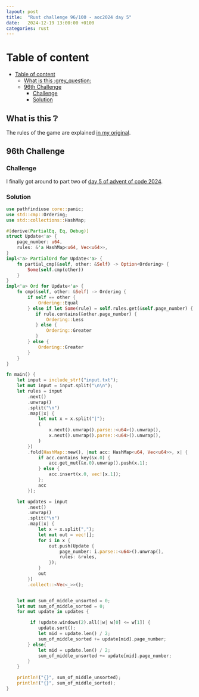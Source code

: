 ```yaml
---
layout: post
title:  "Rust challenge 96/100 - aoc2024 day 5"
date:   2024-12-19 13:00:00 +0100
categories: rust
---
```



#  Table of content
- [Table of content](#table-of-content)
  - [What is this :grey\_question:](#what-is-this-grey_question)
  - [96th Challenge](#96th-challenge)
    - [Challenge](#challenge)
    - [Solution](#solution)

## What is this :grey_question: 

The rules of the game are explained [in my original](https://maebli.github.io/rust/2021/10/18/100rust.html). 

## 96th Challenge
### Challenge

I finally got around to part two of [day 5 of advent of code 2024](https://adventofcode.com/2024/day/5).


### Solution

```rust
use pathfindiuse core::panic;
use std::cmp::Ordering;
use std::collections::HashMap;

#[derive(PartialEq, Eq, Debug)]
struct Update<'a> {
    page_number: u64,
    rules: &'a HashMap<u64, Vec<u64>>,
}
impl<'a> PartialOrd for Update<'a> {
    fn partial_cmp(&self, other: &Self) -> Option<Ordering> {
        Some(self.cmp(other))
    }
}
impl<'a> Ord for Update<'a> {
    fn cmp(&self, other: &Self) -> Ordering {
        if self == other {
            Ordering::Equal
        } else if let Some(rule) = self.rules.get(&self.page_number) {
           if rule.contains(&other.page_number) {
               Ordering::Less
           } else {
               Ordering::Greater
           }
        } else {
            Ordering::Greater
        }
    }
}

fn main() {
    let input = include_str!("input.txt");
    let mut input = input.split("\n\n");
    let rules = input
        .next()
        .unwrap()
        .split("\n")
        .map(|x| {
            let mut x = x.split("|");
            (
                x.next().unwrap().parse::<u64>().unwrap(),
                x.next().unwrap().parse::<u64>().unwrap(),
            )
        })
        .fold(HashMap::new(), |mut acc: HashMap<u64, Vec<u64>>, x| {
            if acc.contains_key(&x.0) {
                acc.get_mut(&x.0).unwrap().push(x.1);
            } else {
                acc.insert(x.0, vec![x.1]);
            };
            acc
        });

    let updates = input
        .next()
        .unwrap()
        .split("\n")
        .map(|x| {
            let x = x.split(",");
            let mut out = vec![];
            for i in x {
                out.push(Update {
                    page_number: i.parse::<u64>().unwrap(),
                    rules: &rules,
                });
            }
            out
        })
        .collect::<Vec<_>>();


    let mut sum_of_middle_unsorted = 0;
    let mut sum_of_middle_sorted = 0;
    for mut update in updates {

         if !update.windows(2).all(|w| w[0] <= w[1]) {
            update.sort();
            let mid = update.len() / 2;
            sum_of_middle_sorted += update[mid].page_number;
        } else{
            let mid = update.len() / 2;
            sum_of_middle_unsorted += update[mid].page_number;
        }
    }

    println!("{}", sum_of_middle_unsorted);
    println!("{}", sum_of_middle_sorted);
}


```